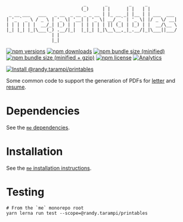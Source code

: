 ```
                             _       _        _     _
                            (_)     | |      | |   | |
 _ __ ___   ___   _ __  _ __ _ _ __ | |_ __ _| |__ | | ___  ___
| '_ ` _ \ / _ \ | '_ \| '__| | '_ \| __/ _` | '_ \| |/ _ \/ __|
| | | | | |  __/_| |_) | |  | | | | | || (_| | |_) | |  __/\__ \
|_| |_| |_|\___(_) .__/|_|  |_|_| |_|\__\__,_|_.__/|_|\___||___/
                 | |
                 |_|
```

[![npm versions](https://img.shields.io/npm/v/@randy.tarampi/printables.svg?style=flat-square)](https://www.npmjs.com/package/@randy.tarampi/printables) [![npm downloads](https://img.shields.io/npm/dt/@randy.tarampi/printables.svg?style=flat-square)](https://www.npmjs.com/package/@randy.tarampi/printables) [![npm bundle size (minified)](https://img.shields.io/bundlephobia/min/@randy.tarampi/printables.svg?style=flat-square)](https://www.npmjs.com/package/@randy.tarampi/printables) [![npm bundle size (minified + gzip)](https://img.shields.io/bundlephobia/minzip/@randy.tarampi/printables.svg?style=flat-square)](https://www.npmjs.com/package/@randy.tarampi/printables) [![npm license](https://img.shields.io/npm/l/@randy.tarampi/printables.svg?registry_uri=https%3A%2F%2Fregistry.npmjs.com&style=flat-square)](https://www.npmjs.com/package/@randy.tarampi/printables) [![Analytics](https://ga-beacon.appspot.com/UA-50921068-1/beacon/github/randytarampi/me/tree/master/packages/printables?flat&useReferrer)](https://github.com/igrigorik/ga-beacon)

[![Install @randy.tarampi/printables](https://nodeico.herokuapp.com/@randy.tarampi/printables.svg)](https://www.npmjs.com/package/@randy.tarampi/printables)

Some common code to support the generation of PDFs for [letter](../letter) and [resume](../resume).

# Dependencies

See the [`me` dependencies](../../README.md#Dependencies).

# Installation

See the [`me` installation instructions](../../README.md#Installation).

# Testing

```
# From the `me` monorepo root
yarn lerna run test --scope=@randy.tarampi/printables
```
